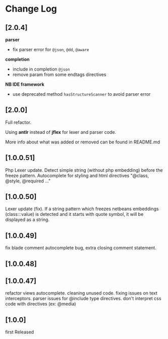 # Change Log

## [2.0.4]

**parser**

- fix parser error for `@json`, `@dd`, `@aware`

**completion**

- include in completion `@json`
- remove param from some endtags directives

**NB IDE framework**

- use deprecated method `hasStructureScanner` to avoid parser error

## [2.0.0]

Full refactor.

Using **antlr** instead of **jflex** for lexer and parser code.

More info about what was added or removed can be found in README.md 

## [1.0.0.51]

Php Lexer update. Detect simple string (without php embedding) before the freeze pattern.
Autocomplete for styling and html directives "@class, @style, @required ..." 

## [1.0.0.50]

Lexer update (fix). If a string pattern which freezes netbeans embeddings (class:::value) is detected and it starts with quote symbol, it will be displayed as a string. 

## [1.0.0.49]

fix blade comment autocomplete bug, extra closing comment statement.

## [1.0.0.48]

## [1.0.0.47]

refactor views autocomplete.
cleaning unused code.
fixing issues on text interceptors.
parser issues for @include type directives.
don't interpret css code with directives (ex: @media)

## [1.0.0]

first Released

